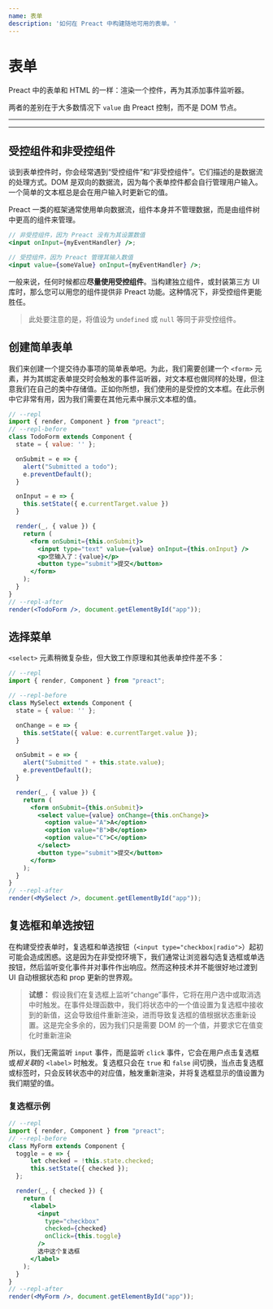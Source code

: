 ```yaml
---
name: 表单
description: '如何在 Preact 中构建随地可用的表单。'
---
```


# 表单

Preact 中的表单和 HTML 的一样：渲染一个控件，再为其添加事件监听器。

两者的差别在于大多数情况下 `value` 由 Preact 控制，而不是 DOM 节点。

---

<div><toc></toc></div>

---

## 受控组件和非受控组件

谈到表单控件时，你会经常遇到“受控组件”和“非受控组件”。它们描述的是数据流的处理方式。DOM 是双向的数据流，因为每个表单控件都会自行管理用户输入。一个简单的文本框总是会在用户输入时更新它的值。

Preact 一类的框架通常使用单向数据流，组件本身并不管理数据，而是由组件树中更高的组件来管理。

```jsx
// 非受控组件，因为 Preact 没有为其设置数值
<input onInput={myEventHandler} />;

// 受控组件，因为 Preact 管理其输入数值
<input value={someValue} onInput={myEventHandler} />;
```

一般来说，任何时候都应**尽量使用受控组件**。当构建独立组件，或封装第三方 UI 库时，那么您可以用您的组件提供非 Preact 功能。这种情况下，非受控组件更能胜任。

> 此处要注意的是，将值设为 `undefined` 或 `null` 等同于非受控组件。

## 创建简单表单

我们来创建一个提交待办事项的简单表单吧。为此，我们需要创建一个 `<form>` 元素，并为其绑定表单提交时会触发的事件监听器，对文本框也做同样的处理，但注意我们在自己的类中存储值。正如你所想，我们使用的是受控的文本框。在此示例中它非常有用，因为我们需要在其他元素中展示文本框的值。

```jsx
// --repl
import { render, Component } from "preact";
// --repl-before
class TodoForm extends Component {
  state = { value: '' };

  onSubmit = e => {
    alert("Submitted a todo");
    e.preventDefault();
  }

  onInput = e => {
    this.setState({ e.currentTarget.value })
  }

  render(_, { value }) {
    return (
      <form onSubmit={this.onSubmit}>
        <input type="text" value={value} onInput={this.onInput} />
        <p>您输入了：{value}</p>
        <button type="submit">提交</button>
      </form>
    );
  }
}
// --repl-after
render(<TodoForm />, document.getElementById("app"));
```

## 选择菜单

`<select>` 元素稍微复杂些，但大致工作原理和其他表单控件差不多：

```jsx
// --repl
import { render, Component } from "preact";

// --repl-before
class MySelect extends Component {
  state = { value: '' };

  onChange = e => {
    this.setState({ value: e.currentTarget.value });
  }

  onSubmit = e => {
    alert("Submitted " + this.state.value);
    e.preventDefault();
  }

  render(_, { value }) {
    return (
      <form onSubmit={this.onSubmit}>
        <select value={value} onChange={this.onChange}>
          <option value="A">A</option>
          <option value="B">B</option>
          <option value="C">C</option>
        </select>
        <button type="submit">提交</button>
      </form>
    );
  }
}
// --repl-after
render(<MySelect />, document.getElementById("app"));
```

## 复选框和单选按钮

在构建受控表单时，复选框和单选按钮（`<input type="checkbox|radio">`）起初可能会造成困惑。这是因为在非受控环境下，我们通常让浏览器勾选复选框或单选按钮，然后监听变化事件并对事件作出响应。然而这种技术并不能很好地过渡到 UI 自动根据状态和 prop 更新的世界观。

> **试想：** 假设我们在复选框上监听“change”事件，它将在用户选中或取消选中时触发。在事件处理函数中，我们将状态中的一个值设置为复选框中接收到的新值，这会导致组件重新渲染，进而导致复选框的值根据状态重新设置。这是完全多余的，因为我们只是需要 DOM 的一个值，并要求它在值变化时重新渲染

所以，我们无需监听 `input` 事件，而是监听 `click` 事件，它会在用户点击复选框或*相关联*的 `<label>` 时触发。复选框只会在 `true` 和 `false` 间切换，当点击复选框或标签时，只会反转状态中的对应值，触发重新渲染，并将复选框显示的值设置为我们期望的值。

### 复选框示例

```jsx
// --repl
import { render, Component } from "preact";
// --repl-before
class MyForm extends Component {
  toggle = e => {
      let checked = !this.state.checked;
      this.setState({ checked });
  };

  render(_, { checked }) {
    return (
      <label>
        <input
          type="checkbox"
          checked={checked}
          onClick={this.toggle}
        />
        选中这个复选框
      </label>
    );
  }
}
// --repl-after
render(<MyForm />, document.getElementById("app"));
```

